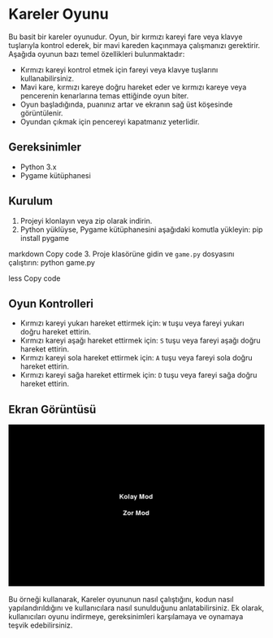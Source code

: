 # Kareler Oyunu

Bu basit bir kareler oyunudur. Oyun, bir kırmızı kareyi fare veya klavye tuşlarıyla kontrol ederek, bir mavi kareden kaçınmaya çalışmanızı gerektirir. Aşağıda oyunun bazı temel özellikleri bulunmaktadır:

- Kırmızı kareyi kontrol etmek için fareyi veya klavye tuşlarını kullanabilirsiniz.
- Mavi kare, kırmızı kareye doğru hareket eder ve kırmızı kareye veya pencerenin kenarlarına temas ettiğinde oyun biter.
- Oyun başladığında, puanınız artar ve ekranın sağ üst köşesinde görüntülenir.
- Oyundan çıkmak için pencereyi kapatmanız yeterlidir.

## Gereksinimler

- Python 3.x
- Pygame kütüphanesi

## Kurulum

1. Projeyi klonlayın veya zip olarak indirin.
2. Python yüklüyse, Pygame kütüphanesini aşağıdaki komutla yükleyin:
pip install pygame

markdown
Copy code
3. Proje klasörüne gidin ve `game.py` dosyasını çalıştırın:
python game.py

less
Copy code

## Oyun Kontrolleri

- Kırmızı kareyi yukarı hareket ettirmek için: `W` tuşu veya fareyi yukarı doğru hareket ettirin.
- Kırmızı kareyi aşağı hareket ettirmek için: `S` tuşu veya fareyi aşağı doğru hareket ettirin.
- Kırmızı kareyi sola hareket ettirmek için: `A` tuşu veya fareyi sola doğru hareket ettirin.
- Kırmızı kareyi sağa hareket ettirmek için: `D` tuşu veya fareyi sağa doğru hareket ettirin.

## Ekran Görüntüsü

![Oyun Ekranı](screenshot.png)

Bu örneği kullanarak, Kareler oyununun nasıl çalıştığını, kodun nasıl yapılandırıldığını ve kullanıcılara nasıl sunulduğunu anlatabilirsiniz. Ek olarak, kullanıcıları oyunu indirmeye, gereksinimleri karşılamaya ve oynamaya teşvik edebilirsiniz.
